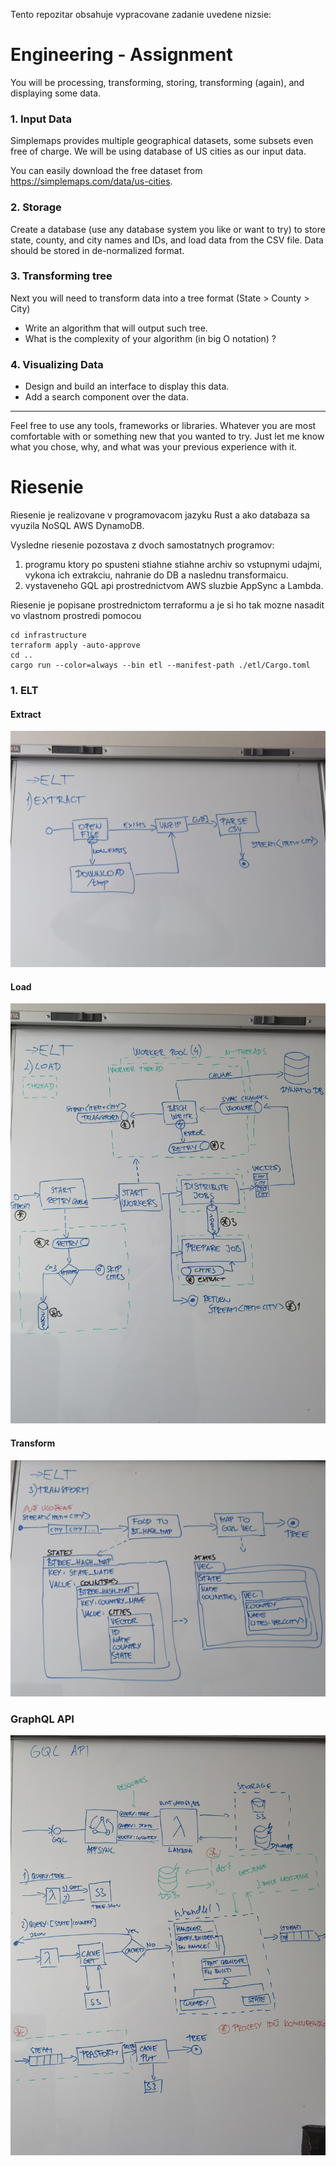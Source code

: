 Tento repozitar obsahuje vypracovane zadanie uvedene nizsie:

# Engineering - Assignment

You will be processing, transforming, storing, transforming (again), and displaying some data.

### 1. Input Data

Simplemaps provides multiple geographical datasets, some subsets even free of charge. We will be using database of US cities as our input data.

You can easily download the free dataset from https://simplemaps.com/data/us-cities.


### 2. Storage

Create a database (use any database system you like or want to try) to store state, county, and city names and IDs, and load data from the CSV file.
Data should be stored in de-normalized format.

### 3. Transforming tree

Next you will need to transform data into a tree format (State > County > City)

* Write an algorithm that will output such tree.
* What is the complexity of your algorithm (in big O notation) ?


### 4. Visualizing Data

* Design and build an interface to display this data.
* Add a search component over the data.

<hr/>

Feel free to use any tools, frameworks or libraries. Whatever you are most comfortable with or something new that you wanted to try. Just let me know what you chose, why, and what was your previous experience with it.

# Riesenie

Riesenie je realizovane v programovacom jazyku Rust a ako databaza sa vyuzila NoSQL AWS DynamoDB.

Vysledne riesenie pozostava z dvoch samostatnych programov:
1. programu ktory po spusteni stiahne stiahne archiv so vstupnymi udajmi, vykona ich extrakciu, nahranie do DB a naslednu transformaicu.
2. vystaveneho GQL api prostrednictvom AWS sluzbie AppSync a Lambda.

Riesenie je popisane prostrednictom terraformu a je si ho tak mozne nasadit vo vlastnom prostredi pomocou
```shell
cd infrastructure
terraform apply -auto-approve
cd ..
cargo run --color=always --bin etl --manifest-path ./etl/Cargo.toml
```

### 1. ELT

#### Extract
![extract](images/IMG_20220711_103544.jpg)

#### Load
![load](images/IMG_20220711_110951.jpg)

#### Transform
![load](images/IMG_20220711_112114.jpg)

### GraphQL API

![api](images/IMG_20220711_120628.jpg)